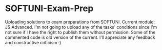 # SOFTUNI-Exam-Prep
Uploading solutions to exam preparations from SOFTUNI. 
	Current module: JS Advanced. 
	I'm not going to upload any of the tasks' conditions since I'm not sure if I have the right to publish them without permission. 
	Some of the commented code is old version of the current. 
	I'll appreciate any feedback and constructive criticism :) 
